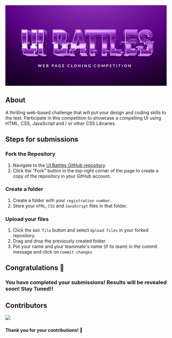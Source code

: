 <div align="center">
  <img src="/cover.webp" alt="banner-image"/>
</div>

## About

A thrilling web-based challenge that will put your design and coding skills to the test. Participate in this competition to showcase a compelling UI using HTML, CSS, JavaScript and / or other CSS Libraries.

## Steps for submissions

### Fork the Repository

1. Navigate to the [UI Battles GitHub repository](https://github.com/so-sc/ui-battles).
2. Click the "Fork" button in the top-right corner of the page to create a copy of the repository in your GitHub account.

### Create a folder

1. Create a folder with your `registration number`.
2. Store your `HTML`, `CSS` and `JavaScript` files in that folder.

### Upload your files

1. Click the `Add file` button and select `Upload files` in your forked repository.
2. Drag and drop the previously created folder.
3. Put your name and your teammate's name (if its team) in the commit message and click on `Commit changes`

## Congratulations 🎉

### You have completed your submissions! Results will be revealed soon! Stay Tuned!!

## Contributors

<a href="https://github.com/so-sc/ui-battles/graphs/contributors">
    <img src="https://contrib.rocks/image?repo=so-sc/ui-battles" />
</a>

#### Thank you for your contributions! 🚀
